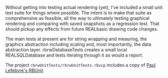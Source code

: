 Without getting into testing actual rendering (yet), I've included a small unit test suite for things where possible. The intent is to make that suite as comprehensive as feasible, all the way to ultimately testing graphical rendering and comparing with saved snapshots as a regression test. That should pickup any effects from future REALbasic drawing code changes.

The main tests at present are for string wrapping and meauring, the graphics abstraction including scaling and, most importantly, the data abstraction layer. rbrwDatabaseTests creates a small local REALSQLDatabase and tests iteratng through it as would a report.

The project `rbrwUnitTests/rbrwUnitTests.rbvcp` includes a copy of [Paul Lefebvre's RBUnit](http://code.google.com/p/rbunit/).
